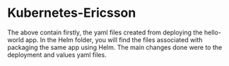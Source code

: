 # Kubernetes-Ericsson


The above contain firstly, the yaml files created from deploying the hello-world app. In the Helm folder, you will find the files associated with packaging the same app using Helm. The main changes done were to the deployment and values yaml files.
